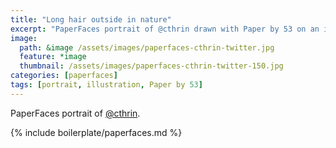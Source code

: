 ```yaml
---
title: "Long hair outside in nature"
excerpt: "PaperFaces portrait of @cthrin drawn with Paper by 53 on an iPad."
image: 
  path: &image /assets/images/paperfaces-cthrin-twitter.jpg 
  feature: *image
  thumbnail: /assets/images/paperfaces-cthrin-twitter-150.jpg
categories: [paperfaces]
tags: [portrait, illustration, Paper by 53]
---
```


PaperFaces portrait of [@cthrin](https://twitter.com/cthrin).

{% include boilerplate/paperfaces.md %}
